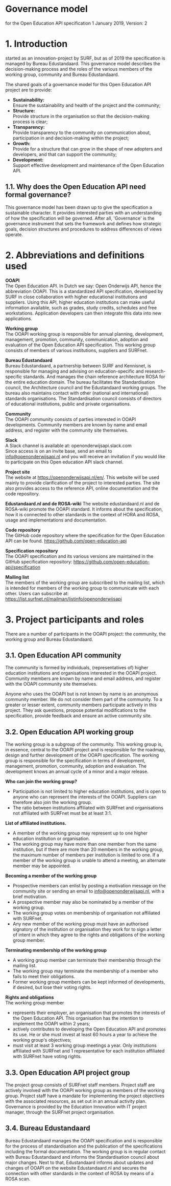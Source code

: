 # Governance model 
for the Open Education API specification 1 January 2019, Version: 2

# 1.	Introduction
started as an innovation-project by SURF, but as of 2019 the specification is managed by Bureau Edustandaard. This governance model describes the decision-making process and the roles of the various members of the working group, community and Bureau Edustandaard. 

The shared goals of a governance model for this Open Education API project are to provide:
 *	**Sustainability:**</br>
 Ensure the sustainability and health of the project and the community;
 *	**Structure:**</br>
 Provide structure in the organisation so that the decision-making process is clear;
 *	**Transparency:**</br>
 Provide transparency to the community on communication about, participation in and decision-making within the project; 
 *	**Growth:**</br>
 Provide for a structure that can grow in the shape of new adopters and developers, and that can support the community;
 *	**Development:**</br>
 Support effective development and maintenance of the Open Education API.

## 1.1.	Why does the Open Education API need formal governance?
This governance model has been drawn up to give the specification a sustainable character. It provides interested parties with an understanding of how the specification will be governed. After all, 'Governance' is the governance instrument that sets the framework and defines how strategic goals, decision structures and procedures to address differences of views operate.

# 2.	Abbreviations and definitions used
**OOAPI**</br>
The Open Education API. In Dutch we say: Open Onderwijs API, hence the abbreviation OOAPI. This is a standardized API specification, developed by SURF in close collaboration with higher educational institutions and suppliers. Using this API, higher education institutions can make useful information available, such as grades, study credits, schedules and free workstations. Application developers can then integrate this data into new applications.

**Working group**</br>
The OOAPI working group is responsible for annual planning, development, management, promotion, community, communication, adoption and evaluation of the Open Education API specification. This working group consists of members of various institutions, suppliers and SURFnet.

**Bureau Edustandaard**</br>
Bureau Edustandaard, a partnership between SURF and Kennisnet, is responsible for managing and advising on education-specific and research-specific standards. And manages the chain reference architecture ROSA for the entire education domain. The bureau facilitates the Standardisation council, the Architecture council and the Edustandaard working groups. The bureau also maintains contact with other (national and international) standards organisations. The Standardisation council consists of directors of educational institutions, public and private organisations.

**Community**</br>
The OOAPI community consists of parties interested in OOAPI developments. Community members are known by name and email address, and register with the community site themselves.

**Slack**</br>
A Slack channel is available at: openonderwijsapi.slack.com </br>
Since access is on an invite base, send an email to info@openonderwijsapi.nl and you will receive an invitation if you would like to participate on this Open education API slack channel.

**Project site**</br>
The website at https://openonderwijsapi.nl/en/. This website will be used mainly to provide clarification of the project to interested parties. The site also provides access to the reference API, online documentation and the code repository.

**Edustandaard.nl and de ROSA-wiki**
The website edustandaard.nl and de ROSA-wiki promote the OOAPI standard. It informs about the specification, how it is connected to other standards in the context of HORA and ROSA, usage and implementations and documentation.  

**Code repository**</br>
The GitHub code repository where the specification for the Open Education API can be found.
https://github.com/open-education-api

**Specification repository**</br>
The OOAPI specification and its various versions are maintained in the GitHub specification repository:
https://github.com/open-education-api/specification

**Mailing list**</br>
The members of the working group are subscribed to the mailing list, which is intended for members of the working group to communicate with each other. Users can subscribe at: https://list.surfnet.nl/mailman/listinfo/openonderwijsapi


# 3.	Project participants and roles
There are a number of participants in the OOAPI project: the community, the working group and Bureau Edustandaard. 

## 3.1.	Open Education API community
The community is formed by individuals, (representatives of) higher education institutions and organisations interested in the OOAPI project. Community members are known by name and email address, and register with the OOAPI community site themselves.

Anyone who uses the OOAPI but is not known by name is an anonymous community member. We do not consider them part of the community. To a greater or lesser extent, community members participate actively in this project. They ask questions, propose potential modifications to the specification, provide feedback and ensure an active community site.

## 3.2.	Open Education API working group
The working group is a subgroup of the community. This working group is, in essence, central to the OOAPI project and is responsible for the roadmap, design and further development of the OOAPI specification. The working group is responsible for the specification in terms of development, management, promotion, community, adoption and evaluation. The development knows an annual cycle of a minor and a major release. 

**Who can join the working group?**</br>
*	Participation is not limited to higher education institutions, and is open to anyone who can represent the interests of the OOAPI. Suppliers can therefore also join the working group.
*	The ratio between institutions affiliated with SURFnet and organisations not affiliated with SURFnet must be at least 3:1.
 
**List of affiliated institutions.**</br>
*	A member of the working group may represent up to one higher education institution or organisation.
*	The working group may have more than one member from the same institution, but if there are more than 20 members in the working group, the maximum number of members per institution is limited to one. If a member of the working group is unable to attend a meeting, an alternate member may be appointed.

**Becoming a member of the working group**</br>
*	Prospective members can enlist by posting a motivation message on the community site or sending an email to info@openonderwijsapi.nl, with a brief motivation.
*	A prospective member may also be nominated by a member of the working group.
*	The working group votes on membership of organisation not affiliated with SURFnet.
*	Any new member of the working group must have an authorised signatory of the institution or organisation they work for to sign a letter of intent in which they agree to the rights and obligations of the working group member.

**Terminating membership of the working group**</br>
*	A working group member can terminate their membership through the mailing list.
*	The working group may terminate the membership of a member who fails to meet their obligations.
*	Former working group members can be kept informed of developments, if desired, but lose their voting rights.

**Rights and obligations**</br>
The working group member</br>
*	represents their employer, an organisation that promotes the interests of the Open Education API. This organisation has the intention to implement the OOAPI within 2 years;
*	actively contributes to developing the Open Education API and promotes its use. He or she must invest at least 60 hours a year to achieve the working group's objectives;
*	must visit at least 3 working group meetings a year. Only institutions affiliated with SURFnet and 1 representative for each institution affiliated with SURFnet have voting rights.

## 3.3.	Open Education API project group 
The project group consists of SURFnet staff members. Project staff are actively involved with the OOAPI working group as members of the working group. Project staff have a mandate for implementing the project objectives with the associated resources, as set out in an annual activity plan. Governance is provided by the Education Innovation with IT project manager, through the SURFnet project organisation. 

## 3.4.	Bureau Edustandaard
Bureau Edustandaard manages the OOAPI specification and is responsible for the process of standardisation and the publication of the specifications including the formal documentation. The working group is in regular contact with Bureau Edustandaard and informs the Standardisation council about major changes. 
Next to that, Edustandaard informs about updates and changes of OOAPI on the website Edustandaard.nl and secures the connection with other standards in the context of ROSA by means of a ROSA scan.
